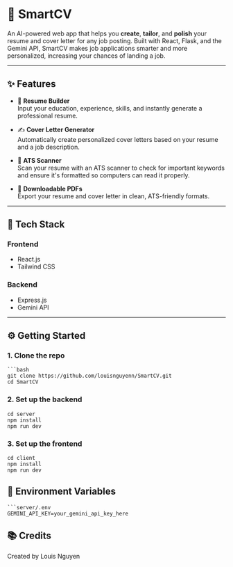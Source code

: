 # 🧠 SmartCV

An AI-powered web app that helps you **create**, **tailor**, and **polish** your resume and cover letter for any job posting. Built with React, Flask, and the Gemini API, SmartCV makes job applications smarter and more personalized, increasing your chances of landing a job.

---

## ✨ Features

- 📝 **Resume Builder**  
  Input your education, experience, skills, and instantly generate a professional resume.

- ✍️ **Cover Letter Generator**  
  Automatically create personalized cover letters based on your resume and a job description.

- 🎯 **ATS Scanner**  
  Scan your resume with an ATS scanner to check for important keywords and ensure it's formatted so computers can read it properly.

- 📄 **Downloadable PDFs**  
  Export your resume and cover letter in clean, ATS-friendly formats.

---

## 🚀 Tech Stack

### Frontend
- React.js
- Tailwind CSS

### Backend
- Express.js
- Gemini API

---

## ⚙️ Getting Started

### 1. Clone the repo
    ```bash
    git clone https://github.com/louisnguyenn/SmartCV.git
    cd SmartCV

### 2. Set up the backend
    cd server
    npm install
    npm run dev

### 3. Set up the frontend
    cd client
    npm install
    npm run dev

## 🔑 Environment Variables
    ```server/.env
    GEMINI_API_KEY=your_gemini_api_key_here

## 📚 Credits
Created by Louis Nguyen  
